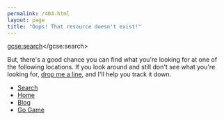 ```yaml
---
permalink: /404.html
layout: page
title: "Oops! That resource doesn't exist!"
---
```


<script>
  (function() {
    var cx = '004885099050396069431:axpfmena8as';
    var gcse = document.createElement('script');
    gcse.type = 'text/javascript';
    gcse.async = true;
    gcse.src = 'https://cse.google.com/cse.js?cx=' + cx;
    var s = document.getElementsByTagName('script')[0];
    s.parentNode.insertBefore(gcse, s);
  })();
</script>
<gcse:search></gcse:search>

But, there's a good chance you can find what you're looking for at one of the following locations. If you look around and still don't see what you're looking for, <a href="https://webchat.freenode.net/#Learn_Together">drop me a line</a>, and I'll help you track it down.

* [Search](https://cse.google.com/cse/home?cx=004885099050396069431:axpfmena8aS&IE=utf-8&sa=Search)
* [Home](/ "kongpengju.com")
* [Blog](/blog "kongpengju.com/blog")
* [Go Game](/learn_code "kongpengju.com/learn_code")

